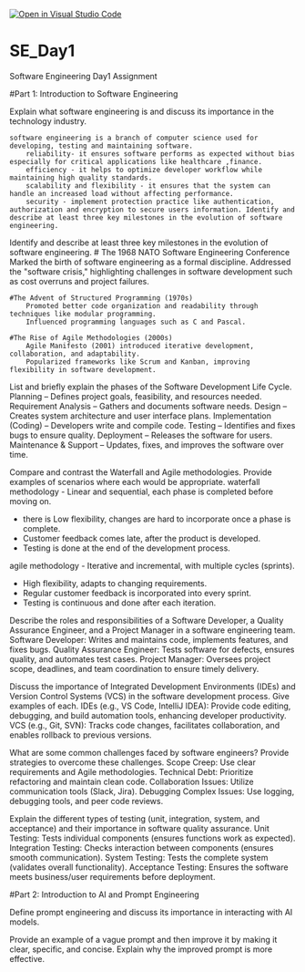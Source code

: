 [![Open in Visual Studio Code](https://classroom.github.com/assets/open-in-vscode-2e0aaae1b6195c2367325f4f02e2d04e9abb55f0b24a779b69b11b9e10269abc.svg)](https://classroom.github.com/online_ide?assignment_repo_id=18394668&assignment_repo_type=AssignmentRepo)
# SE_Day1
Software Engineering Day1 Assignment

#Part 1: Introduction to Software Engineering

Explain what software engineering is and discuss its importance in the technology industry.

    software engineering is a branch of computer science used for developing, testing and maintaining software.
        reliability- it ensures software performs as expected without bias especially for critical applications like healthcare ,finance. 
        efficiency - it helps to optimize developer workflow while maintaining high quality standards.
        scalability and flexibility - it ensures that the system can handle an increased load without affecting performance.
        security - implement protection practice like authentication, authorization and encryption to secure users information. Identify and describe at least three key milestones in the evolution of software engineering.


Identify and describe at least three key milestones in the evolution of software engineering.
    # The 1968 NATO Software Engineering Conference
        Marked the birth of software engineering as a formal discipline.
        Addressed the "software crisis," highlighting challenges in software development such as cost overruns and project failures.
    
    #The Advent of Structured Programming (1970s)
        Promoted better code organization and readability through techniques like modular programming.
        Influenced programming languages such as C and Pascal.
    
    #The Rise of Agile Methodologies (2000s)
        Agile Manifesto (2001) introduced iterative development, collaboration, and adaptability.
        Popularized frameworks like Scrum and Kanban, improving flexibility in software development.


List and briefly explain the phases of the Software Development Life Cycle.
    Planning – Defines project goals, feasibility, and resources needed.
    Requirement Analysis – Gathers and documents software needs.
    Design – Creates system architecture and user interface plans.
    Implementation (Coding) – Developers write and compile code.
    Testing – Identifies and fixes bugs to ensure quality.
    Deployment – Releases the software for users.
    Maintenance & Support – Updates, fixes, and improves the software over time.


Compare and contrast the Waterfall and Agile methodologies. Provide examples of scenarios where each would be appropriate.
waterfall methodology - Linear and sequential, each phase is completed before moving on. 
- there is Low flexibility,
 changes are hard to incorporate once a phase is complete.
 - Customer feedback comes late, after the product is developed.
 - Testing is done at the end of the development process.


agile methodology - Iterative and incremental, with multiple cycles (sprints). 
- High flexibility, adapts to changing requirements. 
- Regular customer feedback is incorporated into every sprint. 
- Testing is continuous and done after each iteration.



Describe the roles and responsibilities of a Software Developer, a Quality Assurance Engineer, and a Project Manager in a software engineering team.
    Software Developer: Writes and maintains code, implements features, and fixes bugs.
    Quality Assurance Engineer: Tests software for defects, ensures quality, and automates test cases.
    Project Manager: Oversees project scope, deadlines, and team coordination to ensure timely delivery.


Discuss the importance of Integrated Development Environments (IDEs) and Version Control Systems (VCS) in the software development process. Give examples of each.
    IDEs (e.g., VS Code, IntelliJ IDEA): Provide code editing, debugging, and build automation tools, enhancing developer productivity.
    VCS (e.g., Git, SVN): Tracks code changes, facilitates collaboration, and enables rollback to previous versions.


What are some common challenges faced by software engineers? Provide strategies to overcome these challenges.
    Scope Creep: Use clear requirements and Agile methodologies.
    Technical Debt: Prioritize refactoring and maintain clean code.
    Collaboration Issues: Utilize communication tools (Slack, Jira).
    Debugging Complex Issues: Use logging, debugging tools, and peer code reviews.


Explain the different types of testing (unit, integration, system, and acceptance) and their importance in software quality assurance.
    Unit Testing: Tests individual components (ensures functions work as expected).
    Integration Testing: Checks interaction between components (ensures smooth communication).
    System Testing: Tests the complete system (validates overall functionality).
    Acceptance Testing: Ensures the software meets business/user requirements before deployment.


#Part 2: Introduction to AI and Prompt Engineering


Define prompt engineering and discuss its importance in interacting with AI models.


Provide an example of a vague prompt and then improve it by making it clear, specific, and concise. Explain why the improved prompt is more effective.

